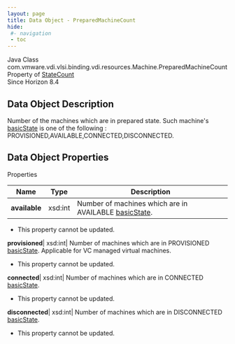 ```yaml
---
layout: page
title: Data Object - PreparedMachineCount
hide:
 #- navigation
 - toc
---
```






Java Class
    com.vmware.vdi.vlsi.binding.vdi.resources.Machine.PreparedMachineCount  
Property of
     [StateCount](vdi.resources.Machine.StateCount.md#field_detail)  
Since 
    Horizon 8.4

## Data Object Description 

Number of the machines which are in prepared state. Such machine's [basicState](vdi.resources.Machine.MachineBase.md#basicState) is one of the following : PROVISIONED,AVAILABLE,CONNECTED,DISCONNECTED. 

## Data Object Properties

Properties

Name |  Type |  Description   
---|---|---  
**available**|  xsd:int|  Number of machines which are in AVAILABLE [basicState](vdi.resources.Machine.MachineBase.md#basicState).   


* This property cannot be updated.

  
**provisioned**|  xsd:int|  Number of machines which are in PROVISIONED [basicState](vdi.resources.Machine.MachineBase.md#basicState). Applicable for VC managed virtual machines.   


* This property cannot be updated.

  
**connected**|  xsd:int|  Number of machines which are in CONNECTED [basicState](vdi.resources.Machine.MachineBase.md#basicState).   


* This property cannot be updated.

  
**disconnected**|  xsd:int|  Number of machines which are in DISCONNECTED [basicState](vdi.resources.Machine.MachineBase.md#basicState).   


* This property cannot be updated.

  
  
  
 
  
  

